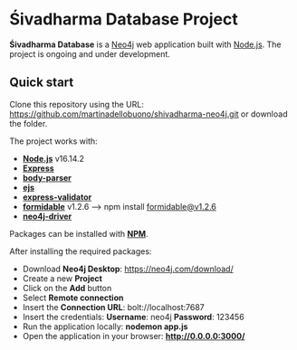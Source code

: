 # Śivadharma Database Project

**Śivadharma Database** is a [Neo4j](https://neo4j.com/) web application built with [Node.js](https://nodejs.org/en/). 
The project is ongoing and under development.

## Quick start

Clone this repository using the URL: https://github.com/martinadellobuono/shivadharma-neo4j.git
or download the folder.

The project works with:

- [**Node.js**](https://nodejs.org/en/) v16.14.2
- [**Express**](https://www.npmjs.com/package/express)
- [**body-parser**](https://www.npmjs.com/package/body-parser)
- [**ejs**](https://www.npmjs.com/package/ejs)
- [**express-validator**](https://www.npmjs.com/package/express-validator)
- [**formidable**](https://www.npmjs.com/package/formidable) v1.2.6 --> npm install formidable@v1.2.6
- [**neo4j-driver**](https://www.npmjs.com/package/neo4j-driver)

Packages can be installed with [**NPM**](https://www.npmjs.com/).

After installing the required packages:

- Download **Neo4j Desktop**: https://neo4j.com/download/
- Create a new **Project**
- Click on the **Add** button
- Select **Remote connection**
- Insert the **Connection URL**: bolt://localhost:7687
- Insert the credentials:
  **Username**: neo4j
  **Password**: 123456
- Run the application locally: **nodemon app.js**
- Open the application in your browser: **http://0.0.0.0:3000/**
